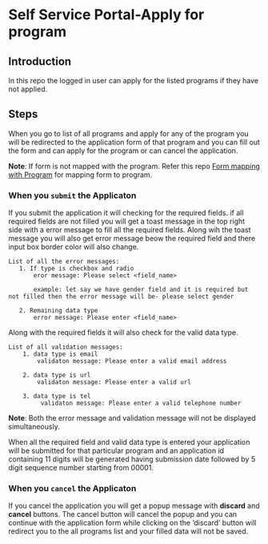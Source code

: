 # Self Service Portal-Apply for program

## Introduction
In this repo the logged in user can apply for the listed programs if they have not applied.

## Steps
When you go to list of all programs and apply for any of the program you will be redirected to the application form of that program and you can fill out the form and can apply for the program or can cancel the application.

**__Note__**: If form is not mapped with the program. Refer this repo [Form mapping with Program]() for mapping form to program.


### When you `submit` the Applicaton ###

If you submit the application it will checking for the required fields. if all required fields are not filled you will get a toast message in the top right side with a error message to fill all the required fields. Along wih the toast message you will also get error message beow the required field and there input box border color will also change.

    List of all the error messages:
       1. If type is checkbox and radio
           eror message: Please select <field_name>
           
           example: let say we have gender field and it is required but not filled then the error message will be- please select gender
       
       2. Remaining data type
           error message: Please enter <field_name>

Along with the required fields it will also check for the valid data type.

    List of all validation messages:
        1. data type is email
            validaton message: Please enter a valid email address
           
        2. data type is url
            validaton message: Please enter a valid url
            
        3. data type is tel
             validaton message: Please enter a valid telephone number

**__Note__**: Both the error message and validation message will not be displayed simultaneously.

When all the required field and valid data type is entered your application will be submitted for that particular program and an application id containing 11 digits will be generated having submission date followed by 5 digit sequence number starting from 00001.

### When you `cancel` the Applicaton ###

If you cancel the application you will get a popup message with __discard__ and __cancel__ buttons. The cancel button will cancel the popup and you can continue with the application form while clicking on the ‘discard’ button will redirect you to the all programs list and your filled data will not be saved.